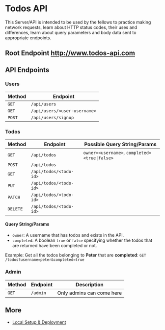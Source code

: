 # Todos API

This Server/API is intended to be used by the fellows to practice making network requests, learn about HTTP status codes, their uses and differences, learn about query parameters and body data sent to appropriate endpoints. 

## Root Endpoint http://www.todos-api.com

## API Endpoints

### Users

| Method | Endpoint                     |
| ------ | ---------------------------- |
| `GET`  | `/api/users`                 |
| `GET`  | `/api/users/<user-username>` |
| `POST` | `/api/users/signup`          |

### Todos

| Method   | Endpoint               | Possible Query String/Params                  |
| -------- | ---------------------- | --------------------------------------------- |
| `GET`    | `/api/todos`           | `owner=<username>`, `completed=<true\|false>` |
| `POST`   | `/api/todos`           |                                               |
| `GET`    | `/api/todos/<todo-id>` |                                               |
| `PUT`    | `/api/todos/<todo-id>` |                                               |
| `PATCH`  | `/api/todos/<todo-id>` |                                               |
| `DELETE` | `/api/todos/<todo-id>` |                                               |

#### Query String/Params

* `owner`: A username that has todos and exists in the API.
* `completed`: A boolean `true` or `false` specifying whether the todos that are returned have been completed or not.

Example: Get all the todos belonging to **Peter** that are **completed**: `GET /todos?username=peter&completed=true`

### Admin

| Method | Endpoint | Description               |
| ------ | -------- | ------------------------- |
| `GET`  | `/admin` | Only admins can come here |

## More

* [Local Setup & Deployment](.docs/local-setup-deployment.md)
